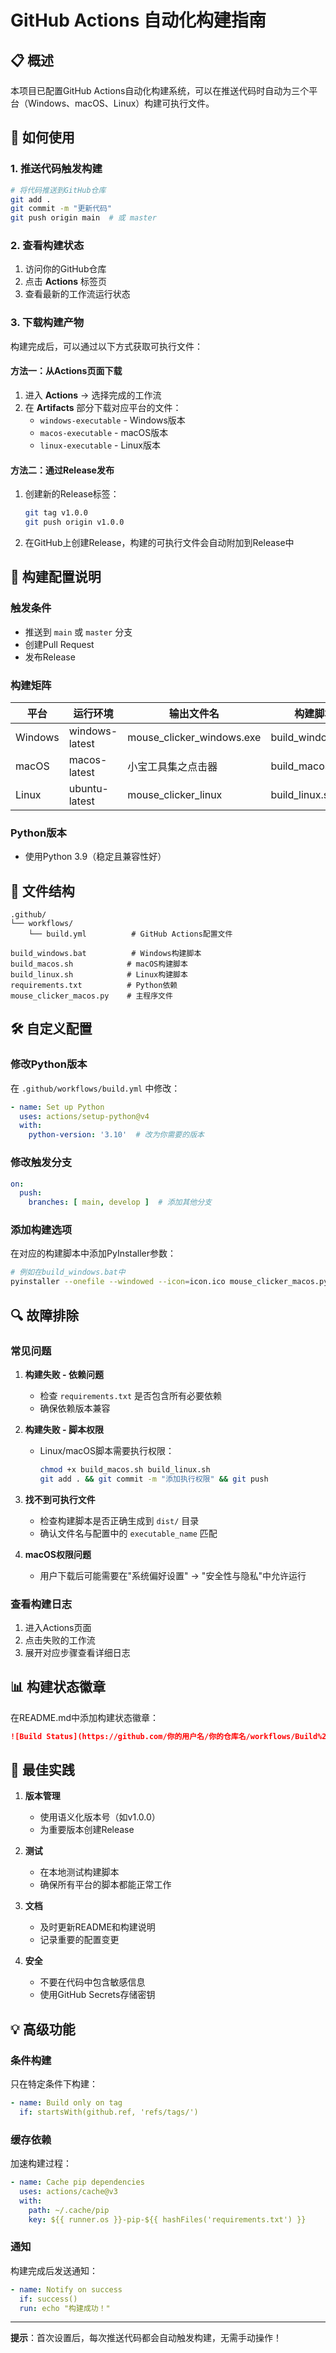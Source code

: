# GitHub Actions 自动化构建指南

## 📋 概述

本项目已配置GitHub Actions自动化构建系统，可以在推送代码时自动为三个平台（Windows、macOS、Linux）构建可执行文件。

## 🚀 如何使用

### 1. 推送代码触发构建

```bash
# 将代码推送到GitHub仓库
git add .
git commit -m "更新代码"
git push origin main  # 或 master
```

### 2. 查看构建状态

1. 访问你的GitHub仓库
2. 点击 **Actions** 标签页
3. 查看最新的工作流运行状态

### 3. 下载构建产物

构建完成后，可以通过以下方式获取可执行文件：

#### 方法一：从Actions页面下载
1. 进入 **Actions** → 选择完成的工作流
2. 在 **Artifacts** 部分下载对应平台的文件：
   - `windows-executable` - Windows版本
   - `macos-executable` - macOS版本  
   - `linux-executable` - Linux版本

#### 方法二：通过Release发布
1. 创建新的Release标签：
   ```bash
   git tag v1.0.0
   git push origin v1.0.0
   ```
2. 在GitHub上创建Release，构建的可执行文件会自动附加到Release中

## 🔧 构建配置说明

### 触发条件
- 推送到 `main` 或 `master` 分支
- 创建Pull Request
- 发布Release

### 构建矩阵
| 平台 | 运行环境 | 输出文件名 | 构建脚本 |
|------|----------|------------|----------|
| Windows | windows-latest | mouse_clicker_windows.exe | build_windows.bat |
| macOS | macos-latest | 小宝工具集之点击器 | build_macos.sh |
| Linux | ubuntu-latest | mouse_clicker_linux | build_linux.sh |

### Python版本
- 使用Python 3.9（稳定且兼容性好）

## 📁 文件结构

```
.github/
└── workflows/
    └── build.yml          # GitHub Actions配置文件

build_windows.bat          # Windows构建脚本
build_macos.sh            # macOS构建脚本  
build_linux.sh            # Linux构建脚本
requirements.txt          # Python依赖
mouse_clicker_macos.py    # 主程序文件
```

## 🛠️ 自定义配置

### 修改Python版本
在 `.github/workflows/build.yml` 中修改：
```yaml
- name: Set up Python
  uses: actions/setup-python@v4
  with:
    python-version: '3.10'  # 改为你需要的版本
```

### 修改触发分支
```yaml
on:
  push:
    branches: [ main, develop ]  # 添加其他分支
```

### 添加构建选项
在对应的构建脚本中添加PyInstaller参数：
```bash
# 例如在build_windows.bat中
pyinstaller --onefile --windowed --icon=icon.ico mouse_clicker_macos.py
```

## 🔍 故障排除

### 常见问题

1. **构建失败 - 依赖问题**
   - 检查 `requirements.txt` 是否包含所有必要依赖
   - 确保依赖版本兼容

2. **构建失败 - 脚本权限**
   - Linux/macOS脚本需要执行权限：
     ```bash
     chmod +x build_macos.sh build_linux.sh
     git add . && git commit -m "添加执行权限" && git push
     ```

3. **找不到可执行文件**
   - 检查构建脚本是否正确生成到 `dist/` 目录
   - 确认文件名与配置中的 `executable_name` 匹配

4. **macOS权限问题**
   - 用户下载后可能需要在"系统偏好设置" → "安全性与隐私"中允许运行

### 查看构建日志
1. 进入Actions页面
2. 点击失败的工作流
3. 展开对应步骤查看详细日志

## 📊 构建状态徽章

在README.md中添加构建状态徽章：

```markdown
![Build Status](https://github.com/你的用户名/你的仓库名/workflows/Build%20Multi-Platform%20Executables/badge.svg)
```

## 🎯 最佳实践

1. **版本管理**
   - 使用语义化版本号（如v1.0.0）
   - 为重要版本创建Release

2. **测试**
   - 在本地测试构建脚本
   - 确保所有平台的脚本都能正常工作

3. **文档**
   - 及时更新README和构建说明
   - 记录重要的配置变更

4. **安全**
   - 不要在代码中包含敏感信息
   - 使用GitHub Secrets存储密钥

## 💡 高级功能

### 条件构建
只在特定条件下构建：
```yaml
- name: Build only on tag
  if: startsWith(github.ref, 'refs/tags/')
```

### 缓存依赖
加速构建过程：
```yaml
- name: Cache pip dependencies
  uses: actions/cache@v3
  with:
    path: ~/.cache/pip
    key: ${{ runner.os }}-pip-${{ hashFiles('requirements.txt') }}
```

### 通知
构建完成后发送通知：
```yaml
- name: Notify on success
  if: success()
  run: echo "构建成功！"
```

---

**提示**：首次设置后，每次推送代码都会自动触发构建，无需手动操作！
